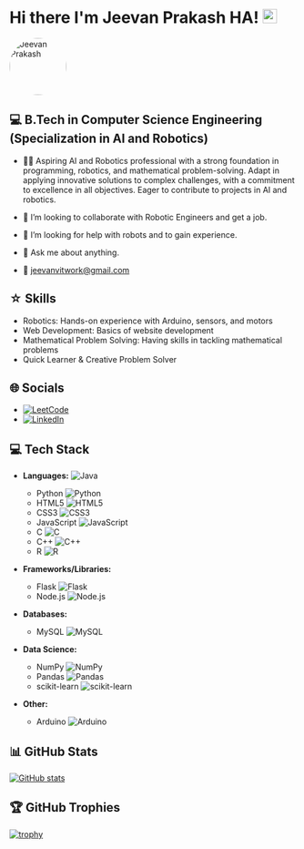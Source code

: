 # Hi there I'm Jeevan Prakash HA! <img src="https://media.giphy.com/media/hvRJCLFzcasrR4ia7z/giphy.gif" width="25px"> 

<img src="https://media.licdn.com/dms/image/D5635AQHQQ3OPzf6J9g/profile-framedphoto-shrink_400_400/0/1707316331213?e=1711598400&v=beta&t=IJjpU_mwMclBpmlNAAEW-RA6cz_WClZJmA7zwvzwIPc" alt="Jeevan Prakash" style="width:100px; border-radius: 100px;">


## 💻 B.Tech in Computer Science Engineering (Specialization in AI and Robotics)

- 🧑‍💻 Aspiring AI and Robotics professional with a strong foundation in programming, robotics, and mathematical problem-solving. Adapt in applying innovative solutions to complex challenges, with a commitment to excellence in all objectives. Eager to contribute to projects in AI and robotics.
  
- 👯 I’m looking to collaborate with Robotic Engineers and get a job.

- 🤔 I’m looking for help with robots and to gain experience.

- 💬 Ask me about anything.

- 📩 jeevanvitwork@gmail.com

## ☆ Skills
  - Robotics: Hands-on experience with Arduino, sensors, and motors
  - Web Development: Basics of website development
  - Mathematical Problem Solving: Having skills in tackling mathematical problems
  - Quick Learner & Creative Problem Solver

## 🌐 Socials
- [![LeetCode](https://img.shields.io/badge/LeetCode-Jeevan_Prakash-yellow?logo=leetcode)](https://leetcode.com/jeevanvitwork)
- [![LinkedIn](https://img.shields.io/badge/LinkedIn-Jeevan_Prakash-blue?logo=linkedin)](https://www.linkedin.com/in/jeevan-prakashb3846a211)
## 💻 Tech Stack

- **Languages:** 
  ![Java](https://img.shields.io/badge/Java-007396?style=for-the-badge&logo=java&logoColor=white)
  - Python ![Python](https://img.shields.io/badge/Python-3776AB?style=for-the-badge&logo=python&logoColor=white)
  - HTML5 ![HTML5](https://img.shields.io/badge/HTML5-E34F26?style=for-the-badge&logo=html5&logoColor=white)
  - CSS3 ![CSS3](https://img.shields.io/badge/CSS3-1572B6?style=for-the-badge&logo=css3&logoColor=white)
  - JavaScript ![JavaScript](https://img.shields.io/badge/JavaScript-F7DF1E?style=for-the-badge&logo=javascript&logoColor=black)
  - C ![C](https://img.shields.io/badge/C-A8B9CC?style=for-the-badge&logo=c&logoColor=white)
  - C++ ![C++](https://img.shields.io/badge/C++-00599C?style=for-the-badge&logo=c%2B%2B&logoColor=white)
  - R ![R](https://img.shields.io/badge/R-276DC3?style=for-the-badge&logo=r&logoColor=white)

- **Frameworks/Libraries:** 
  - Flask ![Flask](https://img.shields.io/badge/Flask-000000?style=for-the-badge&logo=flask&logoColor=white)
  - Node.js ![Node.js](https://img.shields.io/badge/Node.js-339933?style=for-the-badge&logo=node.js&logoColor=white)

- **Databases:** 
  - MySQL ![MySQL](https://img.shields.io/badge/MySQL-4479A1?style=for-the-badge&logo=mysql&logoColor=white)

- **Data Science:** 
  - NumPy ![NumPy](https://img.shields.io/badge/NumPy-013243?style=for-the-badge&logo=numpy&logoColor=white)
  - Pandas ![Pandas](https://img.shields.io/badge/Pandas-150458?style=for-the-badge&logo=pandas&logoColor=white)
  - scikit-learn ![scikit-learn](https://img.shields.io/badge/scikit--learn-F7931E?style=for-the-badge&logo=scikit-learn&logoColor=white)

- **Other:** 
  - Arduino ![Arduino](https://img.shields.io/badge/Arduino-00979D?style=for-the-badge&logo=arduino&logoColor=white)


## 📊 GitHub Stats
[![GitHub stats](https://github-readme-stats.vercel.app/api?username=jeevanprakashha&show_icons=true&theme=radical)](https://github.com/jeevanprakashha)

## 🏆 GitHub Trophies
[![trophy](https://github-profile-trophy.vercel.app/?username=jeevanprakashha&theme=dracula)](https://github.com/ryo-ma/github-profile-trophy)


